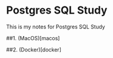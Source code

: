# Postgres SQL Study
This is my notes for Postgres SQL Study

##1. (MacOS)[macos] 

##2. (Docker)[docker]
